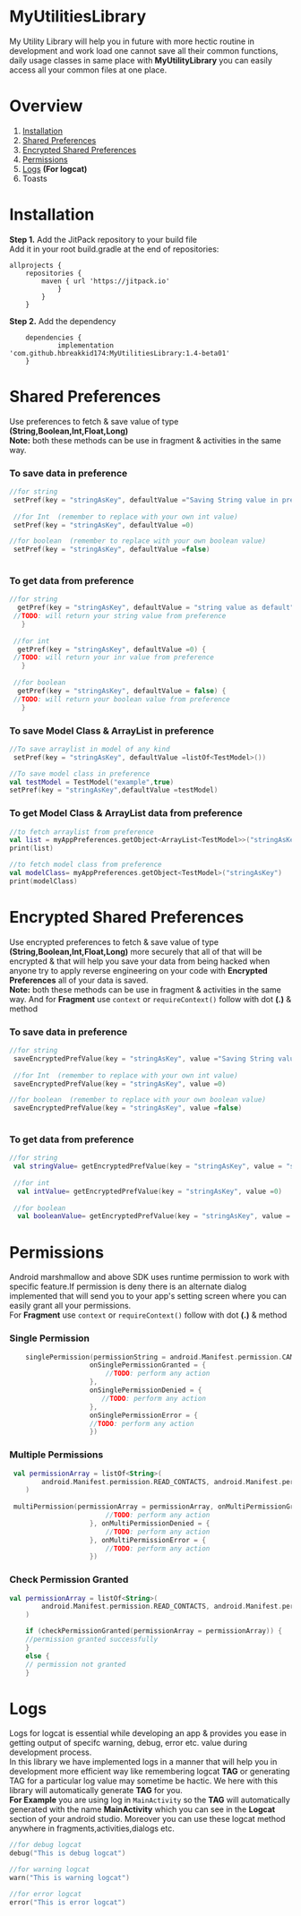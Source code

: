 # MyUtilitiesLibrary
My Utility Library will help you in future with more hectic routine in development and work load one cannot save all their common functions, daily usage classes in same place with **MyUtilityLibrary** you can easily access all your common files at one place.

# Overview
1. [Installation](#Installation)
2. [Shared Preferences](#Shared-Preferences)
3. [Encrypted Shared Preferences](#Encrypted-Shared-Preferences)
4. [Permissions](#Permissions)
5. [Logs](#Logs) **(For logcat)**
6. Toasts

# Installation

**Step 1.** Add the JitPack repository to your build file <br/>
Add it in your root build.gradle at the end of repositories:
```
allprojects {
	repositories {
		maven { url 'https://jitpack.io' 
		    }
		}
	}
```
	
**Step 2.** Add the dependency
```
	dependencies {
	        implementation 'com.github.hbreakkid174:MyUtilitiesLibrary:1.4-beta01'
	}
```

# Shared Preferences
Use preferences to fetch & save value of type **(String,Boolean,Int,Float,Long)** <br/>
**Note:** both these methods can be use in fragment & activities in the same way.<br/>
### To save data in preference
```kotlin
//for string
 setPref(key = "stringAsKey", defaultValue ="Saving String value in preference") 
 
 //for Int  (remember to replace with your own int value)
 setPref(key = "stringAsKey", defaultValue =0) 

//for boolean  (remember to replace with your own boolean value)
 setPref(key = "stringAsKey", defaultValue =false) 
 
```
### To get data from preference
```kotlin
//for string
  getPref(key = "stringAsKey", defaultValue = "string value as default") {
 //TODO: will return your string value from preference
   }
   
 //for int
  getPref(key = "stringAsKey", defaultValue =0) {
 //TODO: will return your inr value from preference
   }
 
 //for boolean
  getPref(key = "stringAsKey", defaultValue = false) {
 //TODO: will return your boolean value from preference
   }
```
### To save Model Class & ArrayList in preference
```kotlin
//To save arraylist in model of any kind
 setPref(key = "stringAsKey", defaultValue =listOf<TestModel>())

//To save model class in preference
val testModel = TestModel("example",true)
setPref(key = "stringAsKey",defaultValue =testModel)
```
### To get Model Class & ArrayList data from preference
```kotlin
//to fetch arraylist from preference
val list = myAppPreferences.getObject<ArrayList<TestModel>>("stringAsKey")
print(list)

//to fetch model class from preference
val modelClass= myAppPreferences.getObject<TestModel>("stringAsKey")
print(modelClass)
```

# Encrypted Shared Preferences
Use encrypted preferences to fetch & save value of type **(String,Boolean,Int,Float,Long)** more securely that all of that will be encrypted & that will help you save your data from being hacked when anyone try to apply reverse engineering on your code with **Encrypted Preferences** all of your data is saved.<br/>
**Note:** both these methods can be use in fragment & activities in the same way. And for **Fragment** use ``` context ``` or ``` requireContext() ``` follow with dot **(.)** & method<br/>
### To save data in preference
```kotlin
//for string
 saveEncryptedPrefValue(key = "stringAsKey", value ="Saving String value in preference") 
 
 //for Int  (remember to replace with your own int value)
 saveEncryptedPrefValue(key = "stringAsKey", value =0) 

//for boolean  (remember to replace with your own boolean value)
 saveEncryptedPrefValue(key = "stringAsKey", value =false) 
 
```
### To get data from preference
```kotlin
//for string
 val stringValue= getEncryptedPrefValue(key = "stringAsKey", value = "string value as default")
   
 //for int
  val intValue= getEncryptedPrefValue(key = "stringAsKey", value =0)
 
 //for boolean
  val booleanValue= getEncryptedPrefValue(key = "stringAsKey", value = false)
```

# Permissions
Android marshmallow and above SDK uses runtime permission to work with specific feature.If permission is deny there is an alternate dialog implemented that will send you to your app's setting screen where you can easily grant all your permissions. <br/>
For **Fragment** use ``` context ``` or ``` requireContext() ``` follow with dot **(.)** & method<br/>

### Single Permission
```kotlin
    singlePermission(permissionString = android.Manifest.permission.CAMERA,
                    onSinglePermissionGranted = {
                        //TODO: perform any action
                    },
                    onSinglePermissionDenied = {
                       //TODO: perform any action
                    },
                    onSinglePermissionError = {
                    //TODO: perform any action
                    })
```	    
### Multiple Permissions
```kotlin
 val permissionArray = listOf<String>(
        android.Manifest.permission.READ_CONTACTS, android.Manifest.permission.READ_EXTERNAL_STORAGE
    )
    
 multiPermission(permissionArray = permissionArray, onMultiPermissionGranted = {
                        //TODO: perform any action
                    }, onMultiPermissionDenied = {
                        //TODO: perform any action
                    }, onMultiPermissionError = {
                        //TODO: perform any action
                    })
```
### Check Permission Granted
```kotlin
val permissionArray = listOf<String>(
        android.Manifest.permission.READ_CONTACTS, android.Manifest.permission.READ_EXTERNAL_STORAGE
    )

    if (checkPermissionGranted(permissionArray = permissionArray)) {
    //permission granted successfully
    }
    else {
    // permission not granted
    }
```

# Logs
Logs for logcat is essential while developing an app & provides you ease in getting output of specifc warning, debug, error etc. value during development process. <br/>
In this library we have implemented logs in a manner that will help you in development more efficient way like remembering logcat **TAG** or generating TAG for a particular log value may sometime be hactic. We here with this library will automatically generate **TAG** for you. <br/>
**For Example** you are using log in ``` MainActivity ``` so the **TAG** will automatically generated with the name **MainActivity** which you can see in the **Logcat** section of your android studio. Moreover you can use these logcat method anywhere in fragments,activities,dialogs etc.

``` kotlin
//for debug logcat
debug("This is debug logcat")

//for warning logcat
warn("This is warning logcat")

//for error logcat
error("This is error logcat")
```
